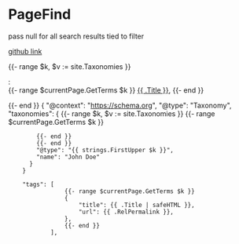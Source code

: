 # PageFind

pass null for all search results tied to filter

[github link](https://jhope-q30.github.io/hugo-content-filters/)


{{- range $k, $v := site.Taxonomies }}
        <p>
            <span></span>:
            <br>
            {{- range $currentPage.GetTerms $k }}
            <a href="{{ .RelPermalink }}" data-pagefind-filter="{{ $k }}" data-pagefind-meta="options:{title:example, url:/google.ca}">{{ .Title }}</a>,
            {{- end }}
        </p>
        {{- end }}
        {
          "@context": "https://schema.org",
          "@type": "Taxonomy",
          "taxonomies": {
            {{- range $k, $v := site.Taxonomies }}
            {{- range $currentPage.GetTerms $k }}
            
            {{- end }}
            {{- end }}
            "@type": "{{ strings.FirstUpper $k }}",
            "name": "John Doe"
          }
        }

        "tags": [
                    {{- range $currentPage.GetTerms $k }}
                    {
                        "title": {{ .Title | safeHTML }},
                        "url": {{ .RelPermalink }},
                    },
                    {{- end }}
                ],